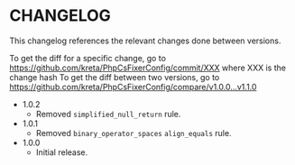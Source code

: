 # CHANGELOG

This changelog references the relevant changes done between versions.

To get the diff for a specific change, go to https://github.com/kreta/PhpCsFixerConfig/commit/XXX where XXX is the change hash 
To get the diff between two versions, go to https://github.com/kreta/PhpCsFixerConfig/compare/v1.0.0...v1.1.0

* 1.0.2
    * Removed `simplified_null_return` rule.
* 1.0.1
    * Removed `binary_operator_spaces` `align_equals` rule.
* 1.0.0
    * Initial release.
